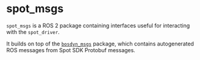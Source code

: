 # spot_msgs

`spot_msgs` is a ROS 2 package containing interfaces useful for interacting with the `spot_driver`.

It builds on top of the [`bosdyn_msgs`](https://github.com/bdaiinstitute/bosdyn_msgs) package, which contains autogenerated ROS messages from Spot SDK Protobuf messages.
